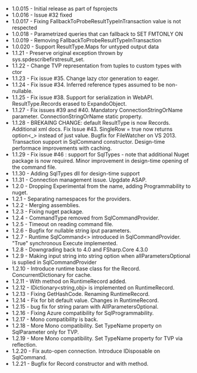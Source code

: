 * 1.0.015 - Initial release as part of fsprojects
* 1.0.016 - Issue #32 fixed
* 1.0.017 - Fixing FallbackToProbeResultTypeInTransaction value is not respected
* 1.0.018 - Parametrized queries that can fallback to SET FMTONLY ON
* 1.0.019 - Removing FallbackToProbeResultTypeInTransaction
* 1.0.020 - Support ResultType.Maps for untyped output data
* 1.1.21 - Preserve original exception thrown by sys.spdescribefirstresult_set.
* 1.1.22 - Change TVP representation from tuples to custom types with ctor
* 1.1.23 - Fix issue #35. Change lazy ctor generation to eager.
* 1.1.24 - Fix issue #34. Inferred reference types assumed to be non-nullable.
* 1.1.25 - Fix issue #38. Support for serialization in WebAPI. ResultType.Records erased to ExpandoObject.
* 1.1.27 - Fix issues #39 and #40. Mandatory ConnectionStringOrName parameter. ConnectionStringOrName static property.
* 1.1.28 - BREKAING CHANGE: default ResultType is now Records. Additional xml docs. Fix Issue #43. SingleRow = true now returns option<_> instead of just value. Bugfix for FileWatcher on VS 2013. Transaction support in SqlCommand constructor. Design-time performace improvements with caching.
* 1.1.29 - Fix issue #46 : support for SqlTypes - note that additional Nuget package is now required. Minor improvement in design-time opening of the command file.
* 1.1.30 - Adding SqlTypes dll for design-time support
* 1.1.31 - Connection management issue. Upgdate ASAP.
* 1.2.0 - Dropping Experimental from the name, adding Programmability to nuget.
* 1.2.1 - Separating namespaces for the providers.
* 1.2.2 - Merging assemblies.
* 1.2.3 - Fixing nuget package.
* 1.2.4 - CommandType removed from SqlCommandProvider.
* 1.2.5 - Timeout on reading command file.
* 1.2.6 - Bugfix for nullable string iput parameters.
* 1.2.7 - Runtime SqlCommand<> introduced in SqlCommandProvider. "True" synchronous Execute implemented.
* 1.2.8 - Downgrading back to 4.0 and FSharp.Core 4.3.0
* 1.2.9 - Making input string into string option when allParametersOptional is suplied in SqlCommandProvider
* 1.2.10 - Introduce runtime base class for the Record. ConcurrentDictionary for cache.
* 1.2.11 - With method on RuntimeRecord added.
* 1.2.12 - IDictionary<string,obj> is implemented on RuntimeRecord.
* 1.2.13 - Fixing GetHashCode. Renaming RuntimeRecord.
* 1.2.14 - Fix for bit default value. Changes in RuntimeRecord.
* 1.2.15 - bug fix for string param with AllParametersOptional.
* 1.2.16 - Fixing Azure compatibility for SqlProgrammability.
* 1.2.17 - Mono compatibility is back.
* 1.2.18 - More Mono compatibility. Set TypeName property on SqlParameter only for TVP.
* 1.2.19 - More Mono compatibility. Set TypeName property for TVP via reflection.
* 1.2.20 - Fix auto-open connection. Introduce IDisposable on SqlCommand.
* 1.2.21 - Bugfix for Record constructor and with method.